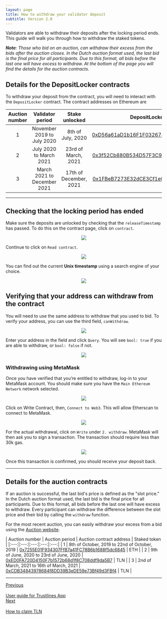 ```yaml
---
layout: page
title: How to withdraw your validator deposit
subtitle: Version 2.0
---
```


Validators are able to withdraw their deposits after the locking period ends. This guide will walk you through how to withdraw the staked tokens.

_**Note**: Those who bid on an auction, can withdraw their excess from the bids after the auction closes. In the Dutch auction format used, the last bid is the final price for all participants. Due to this format, all bids before the last one will have excess to withdraw. At the bottom of the page you will find the details for the auction contracts._

## Details for the DepositLocker contracts

To withdraw your deposit from the contract, you will need to interact with the `DepositLocker` contract. The contract addresses on Ethereum are

| Auction number | Validator period | Stake unlocked | DepositLocker address | Staked token |
|:---:|:---:|:---:|:---:|:---:|
| 1 | November 2019 to July 2020 | 8th of July, 2020 | [0xD56a61aD1b16F1F0326785902593C7Adbf733E34](https://etherscan.io/address/0xD56a61aD1b16F1F0326785902593C7Adbf733E34) | ETH |
| 2 | July 2020 to March 2021 | 23rd of March, 2021 | [0x3f52Cb880B534D57F3C925F2bbB6b2750E2f415A](https://etherscan.io/address/0x3f52Cb880B534D57F3C925F2bbB6b2750E2f415A) | TLN |
| 3 | March 2021 to December 2021 | 17th of December, 2021 | [0x1FBeB7273E32dCE3Cf1eCe3D02f393E21d90BB46](https://etherscan.io/address/0x1FBeB7273E32dCE3Cf1eCe3D02f393E21d90BB46) | TLN |

___

## Checking that the locking period has ended

Make sure the deposits are unlocked by checking that the `releaseTimestamp` has passed. To do this on the contract page, click on `contract`.

<center><a class="vdw_a" href="../../assets/images/validator_deposit_withdraw/validator_deposit01.png"><img class="vdw_img" src="../../assets/images/validator_deposit_withdraw/validator_deposit01.png"></a></center>

Continue to click on `Read contract`.

<center><a class="vdw_a" href="../../assets/images/validator_deposit_withdraw/validator_deposit02.png"><img class="vdw_img" src="../../assets/images/validator_deposit_withdraw/validator_deposit02.png"></a></center>

You can find out the current **Unix timestamp** using a search engine of your choice.

<center><a class="vdw_a" href="../../assets/images/validator_deposit_withdraw/validator_deposit03.png"><img class="vdw_img" src="../../assets/images/validator_deposit_withdraw/validator_deposit03.png"></a></center>

## Verifying that your address can withdraw from the contract
You will need to use the same address to withdraw that you used to bid.
To verify your address, you can use the third field, `canWithdraw`.

<center><a class="vdw_a" href="../../assets/images/validator_deposit_withdraw/validator_deposit04.png"><img class="vdw_img" src="../../assets/images/validator_deposit_withdraw/validator_deposit04.png"></a></center>

Enter your address in the field and click `Query`. You will see `bool: true` if you are able to withdraw, or `bool: false` if not.

<center><a class="vdw_a" href="../../assets/images/validator_deposit_withdraw/validator_deposit05.png"><img class="vdw_img" src="../../assets/images/validator_deposit_withdraw/validator_deposit05.png"></a></center>

### Withdrawing using MetaMask
Once you have verified that you’re entitled to withdraw, log-in to your MetaMask account. You should make sure you have the `Main Ethereum Network` network selected.

<center><a class="vdw_a" href="../../assets/images/validator_deposit_withdraw/validator_deposit06.png"><img class="vdw_img" src="../../assets/images/validator_deposit_withdraw/validator_deposit06.png"></a></center>

Click on Write Contract, then, `Connect to Web3`. This will allow Etherscan to connect to MetaMask.

<center><a class="vdw_a" href="../../assets/images/validator_deposit_withdraw/validator_deposit07.png"><img class="vdw_img" src="../../assets/images/validator_deposit_withdraw/validator_deposit07.png"></a></center>

For the actual withdrawal, click on `Write` under `2. withdraw`. MetaMask will then ask you to sign a transaction. The transaction should require less than 30k gas.

<center><a class="vdw_a" href="../../assets/images/validator_deposit_withdraw/validator_deposit08.png"><img class="vdw_img" src="../../assets/images/validator_deposit_withdraw/validator_deposit08.png"></a></center>

Once this transaction is confirmed, you should receive your deposit back.

___

## Details for the auction contracts

If an auction is successful, the last bid's price is defined as the "slot price." In the Dutch auction format used, the last bid is the final price for all participants. Due to this format, all bids before the last one will have excess to withdraw. Every participant can withdraw the difference between the slot price and their bid by calling the `withdraw` function.

For the most recent auction, you can easily withdraw your excess from a bid using the [Auction website](https://trustlines.foundation/auction.html).

| Auction number | Auction period | Auction contract address | Staked token |
|:---:|:---:|:---:|:---:|:---:|
| 1 | 8th of October, 2019 to 22nd of October, 2019 | [0x7255E01F934307FfB7a41FC78B6b1688f5dc6845](https://etherscan.io/address/0x7255E01F934307FfB7a41FC78B6b1688f5dc6845) | ETH |
| 2 | 9th of June, 2020 to 23rd of June, 2020 | [0xED0FA720D4150F7b1572b68d1f8C708ddf9da5B7](https://etherscan.io/address/0xED0FA720D4150F7b1572b68d1f8C708ddf9da5B7) | TLN |
| 3 | 2nd of March, 2021 to 16th of March, 2021 | [0xCDB34843978684f8DD39B3eDE59e73Bf49d3FBf4](https://etherscan.io/address/0xCDB34843978684f8DD39B3eDE59e73Bf49d3FBf4) | TLN |

___

<div id="prev_next">
<div class="prev"><a href="../guides/tl_app_user_guide" class="prev_next_text">Previous</a></div>
<div class="prev"><a href="../guides/tl_app_user_guide" class="icon fas fa-arrow-left prev_next"></a><br></div>
<div class="prev"><a href="../guides/tl_app_user_guide" class="prev_next_text">User guide for Trustlines App</a></div>
</div>
<div id="prev_next">
<div><a href="how_to_claim_tln" class="prev_next_text">Next</a></div>
<div><a href="how_to_claim_tln" class="icon fas fa-arrow-right prev_next"></a><br></div>
<div><a href="how_to_claim_tln" class="prev_next_text">How to claim TLN</a></div>
</div>
